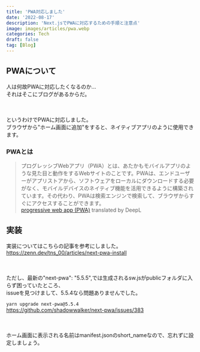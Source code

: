```yaml
---
title: 'PWA対応しました'
date: '2022-08-17'
description: 'Next.jsでPWAに対応するための手順と注意点'
image: images/articles/pwa.webp
categories: Tech
draft: false
tag: [Blog]
---
```


## PWAについて
人は何故PWAに対応したくなるのか...  
それはそこにブログがあるからだ。  

　

というわけでPWAに対応しました。  
ブラウザから"ホーム画面に追加"をすると、ネイティブアプリのように使用できます。

### PWAとは
> プログレッシブWebアプリ（PWA）とは、あたかもモバイルアプリのような見た目と動作をするWebサイトのことです。PWAは、エンドユーザーがアプリストアから、ソフトウェアをローカルにダウンロードする必要がなく、モバイルデバイスのネイティブ機能を活用できるように構築されています。その代わり、PWAは検索エンジンで検索して、ブラウザからすぐにアクセスすることができます。  
[progressive web app (PWA)](https://www.techtarget.com/whatis/definition/progressive-web-app-PWA) translated by DeepL




## 実装
実装についてはこちらの記事を参考にしました。  
https://zenn.dev/tns_00/articles/next-pwa-install

　

ただし、最新の"next-pwa": "5.5.5",では生成されるsw.jsがpublicフォルダに入らず困っていたところ、  
issueを見つけまして、5.5.4なら問題ありませんでした。  

`yarn upgrade next-pwa@5.5.4`  
https://github.com/shadowwalker/next-pwa/issues/383


　

ホーム画面に表示される名前はmanifest.jsonのshort_nameなので、忘れずに設定しましょう。